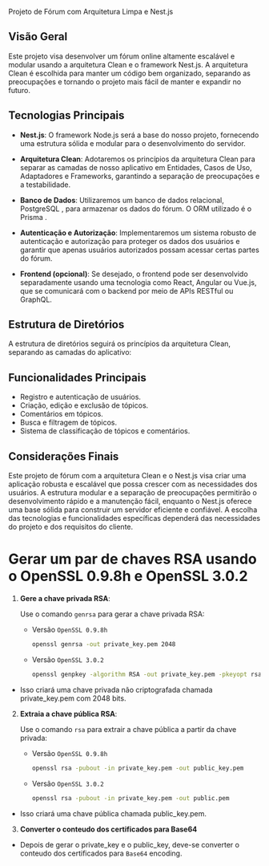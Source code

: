  Projeto de Fórum com Arquitetura Limpa e Nest.js

## Visão Geral

Este projeto visa desenvolver um fórum online altamente escalável e modular usando a arquitetura Clean e o framework Nest.js. A arquitetura Clean é escolhida para manter um código bem organizado, separando as preocupações e tornando o projeto mais fácil de manter e expandir no futuro.

## Tecnologias Principais

- **Nest.js**: O framework Node.js será a base do nosso projeto, fornecendo uma estrutura sólida e modular para o desenvolvimento do servidor.

- **Arquitetura Clean**: Adotaremos os princípios da arquitetura Clean para separar as camadas de nosso aplicativo em Entidades, Casos de Uso, Adaptadores e Frameworks, garantindo a separação de preocupações e a testabilidade.

- **Banco de Dados**: Utilizaremos um banco de dados relacional, PostgreSQL , para armazenar os dados do fórum. O ORM utilizado é o Prisma .

- **Autenticação e Autorização**: Implementaremos um sistema robusto de autenticação e autorização para proteger os dados dos usuários e garantir que apenas usuários autorizados possam acessar certas partes do fórum.

- **Frontend (opcional)**: Se desejado, o frontend pode ser desenvolvido separadamente usando uma tecnologia como React, Angular ou Vue.js, que se comunicará com o backend por meio de APIs RESTful ou GraphQL.

## Estrutura de Diretórios

A estrutura de diretórios seguirá os princípios da arquitetura Clean, separando as camadas do aplicativo:


## Funcionalidades Principais

- Registro e autenticação de usuários.
- Criação, edição e exclusão de tópicos.
- Comentários em tópicos.
- Busca e filtragem de tópicos.
- Sistema de classificação de tópicos e comentários.

## Considerações Finais

Este projeto de fórum com a arquitetura Clean e o Nest.js visa criar uma aplicação robusta e escalável que possa crescer com as necessidades dos usuários. A estrutura modular e a separação de preocupações permitirão o desenvolvimento rápido e a manutenção fácil, enquanto o Nest.js oferece uma base sólida para construir um servidor eficiente e confiável. A escolha das tecnologias e funcionalidades específicas dependerá das necessidades do projeto e dos requisitos do cliente.

# Gerar um par de chaves RSA usando o OpenSSL 0.9.8h e OpenSSL 3.0.2

1. **Gere a chave privada RSA**:

   Use o comando `genrsa` para gerar a chave privada RSA:
   
   - Versão `OpenSSL 0.9.8h`
        
        ```bash
        openssl genrsa -out private_key.pem 2048

    - Versão `OpenSSL 3.0.2`
        
        ```bash
        openssl genpkey -algorithm RSA -out private_key.pem -pkeyopt rsa_keygen_bits:2048

- Isso criará uma chave privada não criptografada chamada private_key.pem com 2048 bits.

2. **Extraia a chave pública RSA**:
    
    Use o comando `rsa` para extrair a chave pública a partir da chave privada:
    
    - Versão `OpenSSL 0.9.8h`
    
        ```bash
        openssl rsa -pubout -in private_key.pem -out public_key.pem

    - Versão `OpenSSL 3.0.2`
   
        ```bash
        openssl rsa -pubout -in private_key.pem -out public.pem

- Isso criará uma chave pública chamada public_key.pem.

3. **Converter o conteudo dos certificados para Base64**

- Depois de gerar o private_key e o public_key, deve-se converter o conteudo dos certificados para `Base64` encoding.